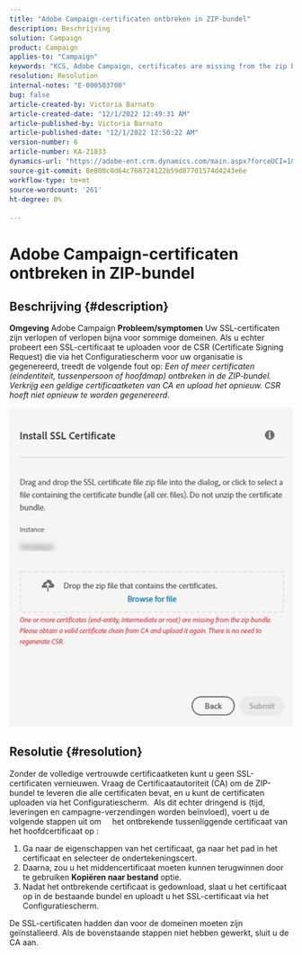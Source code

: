 ```yaml
---
title: "Adobe Campaign-certificaten ontbreken in ZIP-bundel"
description: Beschrijving
solution: Campaign
product: Campaign
applies-to: "Campaign"
keywords: "KCS, Adobe Campaign, certificates are missing from the zip bundle, ssl, domain, control panel"
resolution: Resolution
internal-notes: "E-000503700"
bug: false
article-created-by: Victoria Barnato
article-created-date: "12/1/2022 12:49:31 AM"
article-published-by: Victoria Barnato
article-published-date: "12/1/2022 12:50:22 AM"
version-number: 6
article-number: KA-21033
dynamics-url: "https://adobe-ent.crm.dynamics.com/main.aspx?forceUCI=1&pagetype=entityrecord&etn=knowledgearticle&id=689da5ff-1171-ed11-9561-6045bd006a22"
source-git-commit: 8e800c0d64c768724122b59d87701574d4243e6e
workflow-type: tm+mt
source-wordcount: '261'
ht-degree: 0%

---
```


# Adobe Campaign-certificaten ontbreken in ZIP-bundel

## Beschrijving {#description}

<b>Omgeving</b>
Adobe Campaign
<b>Probleem/symptomen</b>
Uw SSL-certificaten zijn verlopen of verlopen bijna voor sommige domeinen. Als u echter probeert een SSL-certificaat te uploaden voor de CSR (Certificate Signing Request) die via het Configuratiescherm voor uw organisatie is gegenereerd, treedt de volgende fout op: *Een of meer certificaten (eindentiteit, tussenpersoon of hoofdmap) ontbreken in de ZIP-bundel. Verkrijg een geldige certificaatketen van CA en upload het opnieuw. CSR hoeft niet opnieuw te worden gegenereerd*.


![](assets/___699da5ff-1171-ed11-9561-6045bd006a22___.png)


## Resolutie {#resolution}


Zonder de volledige vertrouwde certificaatketen kunt u geen SSL-certificaten vernieuwen. Vraag de Certificaatautoriteit (CA) om de ZIP-bundel te leveren die alle certificaten bevat, en u kunt de certificaten uploaden via het Configuratiescherm.  Als dit echter dringend is (tijd, leveringen en campagne-verzendingen worden beïnvloed), voert u de volgende stappen uit om &#x200B; &#x200B; &#x200B; &#x200B; het ontbrekende tussenliggende certificaat van het hoofdcertificaat op &#x200B;:

1. Ga naar de eigenschappen van het certificaat, ga naar het pad in het certificaat en selecteer de ondertekeningscert.
2. Daarna, zou u het middencertificaat moeten kunnen terugwinnen door te gebruiken <b>Kopiëren naar bestand</b> optie.
3. Nadat het ontbrekende certificaat is gedownload, slaat u het certificaat op in de bestaande bundel en uploadt u het SSL-certificaat via het Configuratiescherm.


De SSL-certificaten hadden dan voor de domeinen moeten zijn geïnstalleerd. Als de bovenstaande stappen niet hebben gewerkt, sluit u de CA aan.
